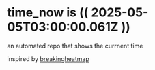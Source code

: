 # time_now is (( 2025-05-05T03:00:00.061Z ))

an automated repo that shows the currnent time

inspired by [breakingheatmap](https://github.com/breakingheatmap/breakingheatmap)